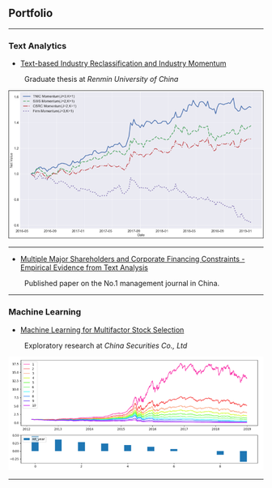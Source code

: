 ## Portfolio

---

### Text Analytics 

- [Text-based Industry Reclassification and Industry Momentum](/ind_momentum)

&nbsp;&nbsp;&nbsp;&nbsp;&nbsp;&nbsp;&nbsp;&nbsp;Graduate thesis at _Renmin University of China_

<img src="images/ind_momentum_cover.png?raw=true"/>

---

- [Multiple Major Shareholders and Corporate Financing Constraints - Empirical Evidence from Text Analysis](http://eng.oversea.cnki.net/kcms/detail/detail.aspx?filename=GLSJ201712012&DBName=cjfqtotal&dbcode=cjfq&uid=WEEvREdxOWJmbC9oM1NjYkZCbDZZNXlHc0xvSmxtOXpGWG90d21oKzNDdnQ=$R1yZ0H6jyaa0en3RxVUd8df-oHi7XMMDo7mtKT6mSmEvTuk11l2gFA!!)

&nbsp;&nbsp;&nbsp;&nbsp;&nbsp;&nbsp;&nbsp;&nbsp;Published paper on the No.1 management journal in China. 

---

### Machine Learning

- [Machine Learning for Multifactor Stock Selection](/ml_multifactor)

&nbsp;&nbsp;&nbsp;&nbsp;&nbsp;&nbsp;&nbsp;&nbsp;Exploratory research at _China Securities Co., Ltd_

<img src="images/ml_multifactor_cover.png?raw=true"/>

---
